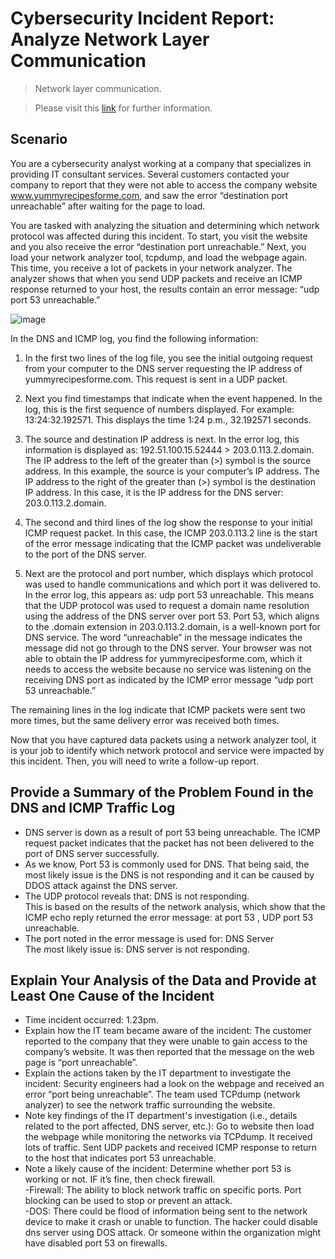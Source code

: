 # Cybersecurity Incident Report: Analyze Network Layer Communication
> Network layer communication.

> Please visit this [link](https://www.coursera.org/learn/networks-and-network-security?specialization=google-cybersecurity) for further information.

## Scenario

You are a cybersecurity analyst working at a company that specializes in providing IT consultant services. Several customers contacted your company to report that they were not able to access the company website www.yummyrecipesforme.com, and saw the error “destination port unreachable” after waiting for the page to load. 

You are tasked with analyzing the situation and determining which network protocol was affected during this incident. To start, you visit the website and you also receive the error “destination port unreachable.” Next, you load your network analyzer tool, tcpdump, and load the webpage again. This time, you receive a lot of packets in your network analyzer. The analyzer shows that when you send UDP packets and receive an ICMP response returned to your host, the results contain an error message: “udp port 53 unreachable.” 

![image](https://github.com/user-attachments/assets/98b2c0fd-9a77-4afb-9f01-ac37e595e933)

In the DNS and ICMP log, you find the following information:

1. In the first two lines of the log file, you see the initial outgoing request from your computer to the DNS server requesting the IP address of yummyrecipesforme.com. This request is sent in a UDP packet.

2. Next you find timestamps that indicate when the event happened. In the log, this is the first sequence of numbers displayed. For example: 13:24:32.192571. This displays the time 1:24 p.m., 32.192571 seconds.

3. The source and destination IP address is next. In the error log, this information is displayed as: 192.51.100.15.52444 > 203.0.113.2.domain. The IP address to the left of the greater than (>) symbol is the source address. In this example, the source is your computer’s IP address. The IP address to the right of the greater than (>) symbol is the destination IP address. In this case, it is the IP address for the DNS server: 203.0.113.2.domain.

4. The second and third lines of the log show the response to your initial ICMP request packet. In this case, the ICMP 203.0.113.2 line is the start of the error message indicating that the ICMP packet was undeliverable to the port of the DNS server.

5. Next are the protocol and port number, which displays which protocol was used to handle communications and which port it was delivered to. In the error log, this appears as: udp port 53 unreachable. This means that the UDP protocol was used to request a domain name resolution using the address of the DNS server over port 53. Port 53, which aligns to the .domain extension in 203.0.113.2.domain, is a well-known port for DNS service. The word “unreachable” in the message indicates the message did not go through to the DNS server. Your browser was not able to obtain the IP address for yummyrecipesforme.com, which it needs to access the website because no service was listening on the receiving DNS port as indicated by the ICMP error message “udp port 53 unreachable.”

The remaining lines in the log indicate that ICMP packets were sent two more times, but the same delivery error was received both times. 

Now that you have captured data packets using a network analyzer tool, it is your job to identify which network protocol and service were impacted by this incident. Then, you will need to write a follow-up report. 

## Provide a Summary of the Problem Found in the DNS and ICMP Traffic Log

* DNS server is down as a result of port 53 being unreachable. The ICMP request packet indicates that the packet has not been delivered to the port of DNS server successfully. <br>
* As we know, Port 53 is commonly used for DNS. That being said, the most likely issue is the DNS is not responding and it can be caused by DDOS attack against the DNS server. <br>
* The UDP protocol reveals that:  DNS is not responding. <br> 
This is based on the results of the network analysis, which show that the ICMP echo reply returned the error message: at port 53 , UDP port 53 unreachable.
* The port noted in the error message is used for: DNS Server <br>
The most likely issue is: DNS server is not responding. 

## Explain Your Analysis of the Data and Provide at Least One Cause of the Incident

* Time incident occurred: 1.23pm. <br>
* Explain how the IT team became aware of the incident: The customer reported to the company that they were unable to gain access to the company’s website. It was then reported that the message on the web page is “port unreachable”. <br>
* Explain the actions taken by the IT department to investigate the incident:
Security engineers had a look on the webpage and received an error “port being unreachable”. The team used TCPdump (network analyzer) to see the network traffic surrounding the website. <br>
* Note key findings of the IT department's investigation (i.e., details related to the port affected, DNS server, etc.): 
Go to website then load the webpage while monitoring the networks via TCPdump. It received lots of traffic. Sent UDP packets and received ICMP response to return to the host that indicates port 53 unreachable. <br>
* Note a likely cause of the incident:
Determine whether port 53 is working or not. IF it’s fine, then check firewall. <br>
-Firewall: The ability to block network traffic on specific ports. Port blocking can be used to stop or prevent an attack. <br>
-DOS: There could be flood of information being sent to the network device to make it crash or unable to function. The hacker could disable dns server using DOS attack. Or someone within the organization might have disabled port 53 on firewalls. <br>
